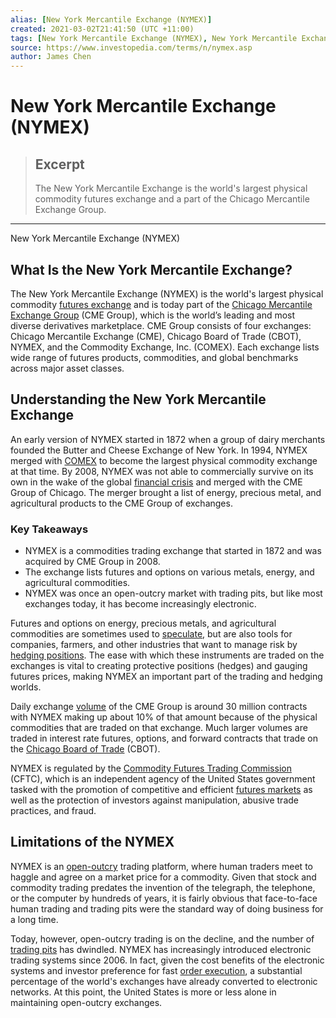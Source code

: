 ```yaml
---
alias: [New York Mercantile Exchange (NYMEX)]
created: 2021-03-02T21:41:50 (UTC +11:00)
tags: [New York Mercantile Exchange (NYMEX), New York Mercantile Exchange (NYMEX)]
source: https://www.investopedia.com/terms/n/nymex.asp
author: James Chen
---
```


# New York Mercantile Exchange (NYMEX)

> ## Excerpt
> The New York Mercantile Exchange is the world's largest physical commodity futures exchange and a part of the Chicago Mercantile Exchange Group.

---

New York Mercantile Exchange (NYMEX)
## What Is the New York Mercantile Exchange?

The New York Mercantile Exchange (NYMEX) is the world's largest physical commodity [futures exchange](https://www.investopedia.com/terms/f/futuresexchange.asp) and is today part of the [Chicago Mercantile Exchange Group](https://www.investopedia.com/terms/c/cme.asp) (CME Group), which is the world’s leading and most diverse derivatives marketplace. CME Group consists of four exchanges: Chicago Mercantile Exchange (CME), Chicago Board of Trade (CBOT), NYMEX, and the Commodity Exchange, Inc. (COMEX). Each exchange lists wide range of futures products, commodities, and global benchmarks across major asset classes. 

## Understanding the New York Mercantile Exchange

An early version of NYMEX started in 1872 when a group of dairy merchants founded the Butter and Cheese Exchange of New York. In 1994, NYMEX merged with [COMEX](https://www.investopedia.com/terms/c/comex.asp) to become the largest physical commodity exchange at that time. By 2008, NYMEX was not able to commercially survive on its own in the wake of the global [financial crisis](https://www.investopedia.com/terms/f/financial-crisis.asp) and merged with the CME Group of Chicago. The merger brought a list of energy, precious metal, and agricultural products to the CME Group of exchanges.

### Key Takeaways

-   NYMEX is a commodities trading exchange that started in 1872 and was acquired by CME Group in 2008.
-   The exchange lists futures and options on various metals, energy, and agricultural commodities.
-   NYMEX was once an open-outcry market with trading pits, but like most exchanges today, it has become increasingly electronic.

Futures and options on energy, precious metals, and agricultural commodities are sometimes used to [speculate](https://www.investopedia.com/terms/s/speculation.asp), but are also tools for companies, farmers, and other industries that want to manage risk by [hedging positions](https://www.investopedia.com/articles/active-trading/022415/how-use-commodity-futures-hedge.asp). The ease with which these instruments are traded on the exchanges is vital to creating protective positions (hedges) and gauging futures prices, making NYMEX an important part of the trading and hedging worlds.

Daily exchange [volume](https://www.investopedia.com/terms/v/volume.asp) of the CME Group is around 30 million contracts with NYMEX making up about 10% of that amount because of the physical commodities that are traded on that exchange. Much larger volumes are traded in interest rate futures, options, and forward contracts that trade on the [Chicago Board of Trade](https://www.investopedia.com/terms/c/cbot.asp) (CBOT).

NYMEX is regulated by the [Commodity Futures Trading Commission](https://www.investopedia.com/terms/c/cftc.asp) (CFTC), which is an independent agency of the United States government tasked with the promotion of competitive and efficient [futures markets](https://www.investopedia.com/terms/f/futuresmarket.asp) as well as the protection of investors against manipulation, abusive trade practices, and fraud.

## Limitations of the NYMEX

NYMEX is an [open-outcry](https://www.investopedia.com/terms/o/openoutcry.asp) trading platform, where human traders meet to haggle and agree on a market price for a commodity. Given that stock and commodity trading predates the invention of the telegraph, the telephone, or the computer by hundreds of years, it is fairly obvious that face-to-face human trading and trading pits were the standard way of doing business for a long time.

Today, however, open-outcry trading is on the decline, and the number of [trading pits](https://www.investopedia.com/terms/p/pit.asp) has dwindled. NYMEX has increasingly introduced electronic trading systems since 2006. In fact, given the cost benefits of the electronic systems and investor preference for fast [order execution](https://www.investopedia.com/articles/01/022801.asp), a substantial percentage of the world's exchanges have already converted to electronic networks. At this point, the United States is more or less alone in maintaining open-outcry exchanges.
